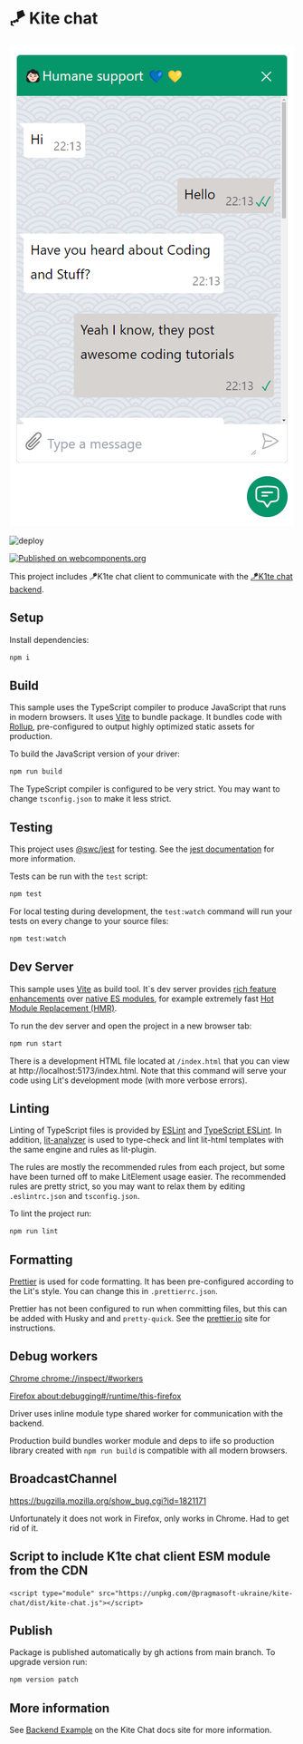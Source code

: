 # 🪁 Kite chat

![Kite Chat](../../kite-chat-light.png)

![deploy](https://github.com/pragmasoft-ua/kite-chat-frontend/actions/workflows/deploy.yml/badge.svg)

[![Published on webcomponents.org](https://img.shields.io/badge/webcomponents.org-published-blue.svg)](https://www.webcomponents.org/element/@pragmasoft-ukraine/kite-chat)

This project includes 🪁K1te chat client to communicate with the [🪁K1te chat backend](https://github.com/pragmasoft-ua/kite-chat).

## Setup

Install dependencies:

```bash
npm i
```

## Build

This sample uses the TypeScript compiler to produce JavaScript that runs in modern browsers.
It uses [Vite](https://vitejs.dev/guide/) to bundle package. It bundles code with [Rollup](https://rollupjs.org/), pre-configured to output highly optimized static assets for production.

To build the JavaScript version of your driver:

```bash
npm run build
```

The TypeScript compiler is configured to be very strict. You may want to change `tsconfig.json` to make it less strict.

## Testing

This project uses
[@swc/jest](https://swc.rs/docs/usage/jest) for testing. See the
[jest documentation](https://jestjs.io/docs/getting-started) for
more information.

Tests can be run with the `test` script:

```bash
npm test
```

For local testing during development, the `test:watch` command will run your tests on every change to your source files:

```bash
npm test:watch
```

## Dev Server

This sample uses [Vite](https://vitejs.dev/guide/) as build tool. It`s dev server provides [rich feature enhancements](https://vitejs.dev/guide/features) over [native ES modules](https://developer.mozilla.org/en-US/docs/Web/JavaScript/Guide/Modules), for example extremely fast [Hot Module Replacement (HMR)](https://vitejs.dev/guide/features#hot-module-replacement).

To run the dev server and open the project in a new browser tab:

```bash
npm run start
```

There is a development HTML file located at `/index.html` that you can view at http://localhost:5173/index.html. Note that this command will serve your code using Lit's development mode (with more verbose errors).

## Linting

Linting of TypeScript files is provided by [ESLint](eslint.org) and [TypeScript ESLint](https://github.com/typescript-eslint/typescript-eslint). In addition, [lit-analyzer](https://www.npmjs.com/package/lit-analyzer) is used to type-check and lint lit-html templates with the same engine and rules as lit-plugin.

The rules are mostly the recommended rules from each project, but some have been turned off to make LitElement usage easier. The recommended rules are pretty strict, so you may want to relax them by editing `.eslintrc.json` and `tsconfig.json`.

To lint the project run:

```bash
npm run lint
```

## Formatting

[Prettier](https://prettier.io/) is used for code formatting. It has been pre-configured according to the Lit's style. You can change this in `.prettierrc.json`.

Prettier has not been configured to run when committing files, but this can be added with Husky and and `pretty-quick`. See the [prettier.io](https://prettier.io/) site for instructions.

## Debug workers

[Chrome chrome://inspect/#workers](chrome://inspect/#workers)

[Firefox about:debugging#/runtime/this-firefox](about:debugging#/runtime/this-firefox)

Driver uses inline module type shared worker for communication with the backend.

Production build bundles worker module and deps to iife so production library created with `npm run build` is compatible with all modern browsers.

## BroadcastChannel

https://bugzilla.mozilla.org/show_bug.cgi?id=1821171

Unfortunately it does not work in Firefox, only works in Chrome. Had to get rid of it.

## Script to include K1te chat client ESM module from the CDN

`<script type="module" src="https://unpkg.com/@pragmasoft-ukraine/kite-chat/dist/kite-chat.js"></script>`

## Publish

Package is published automatically by gh actions from main branch. To upgrade version run:

```bash
npm version patch
```

## More information

See [Backend Example](https://www.k1te.chat/en/guides/backend-example/) on the Kite Chat docs site for more information.
